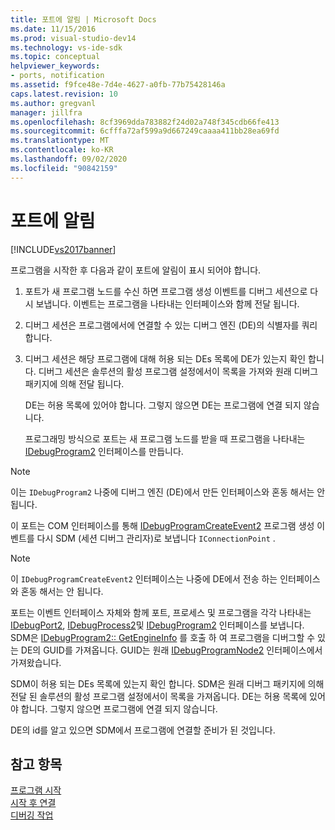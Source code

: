 ```yaml
---
title: 포트에 알림 | Microsoft Docs
ms.date: 11/15/2016
ms.prod: visual-studio-dev14
ms.technology: vs-ide-sdk
ms.topic: conceptual
helpviewer_keywords:
- ports, notification
ms.assetid: f9fce48e-7d4e-4627-a0fb-77b75428146a
caps.latest.revision: 10
ms.author: gregvanl
manager: jillfra
ms.openlocfilehash: 8cf3969dda783882f24d02a748f345cdb66fe413
ms.sourcegitcommit: 6cfffa72af599a9d667249caaaa411bb28ea69fd
ms.translationtype: MT
ms.contentlocale: ko-KR
ms.lasthandoff: 09/02/2020
ms.locfileid: "90842159"
---
```

# <a name="notifying-the-port"></a>포트에 알림
[!INCLUDE[vs2017banner](../../includes/vs2017banner.md)]

프로그램을 시작한 후 다음과 같이 포트에 알림이 표시 되어야 합니다.  
  
1. 포트가 새 프로그램 노드를 수신 하면 프로그램 생성 이벤트를 디버그 세션으로 다시 보냅니다. 이벤트는 프로그램을 나타내는 인터페이스와 함께 전달 됩니다.  
  
2. 디버그 세션은 프로그램에서에 연결할 수 있는 디버그 엔진 (DE)의 식별자를 쿼리 합니다.  
  
3. 디버그 세션은 해당 프로그램에 대해 허용 되는 DEs 목록에 DE가 있는지 확인 합니다. 디버그 세션은 솔루션의 활성 프로그램 설정에서이 목록을 가져와 원래 디버그 패키지에 의해 전달 됩니다.  
  
    DE는 허용 목록에 있어야 합니다. 그렇지 않으면 DE는 프로그램에 연결 되지 않습니다.  
  
   프로그래밍 방식으로 포트는 새 프로그램 노드를 받을 때 프로그램을 나타내는 [IDebugProgram2](../../extensibility/debugger/reference/idebugprogram2.md) 인터페이스를 만듭니다.  
  
> [!NOTE]
> 이는 `IDebugProgram2` 나중에 디버그 엔진 (DE)에서 만든 인터페이스와 혼동 해서는 안 됩니다.  
  
 이 포트는 COM 인터페이스를 통해 [IDebugProgramCreateEvent2](../../extensibility/debugger/reference/idebugprogramcreateevent2.md) 프로그램 생성 이벤트를 다시 SDM (세션 디버그 관리자)로 보냅니다 `IConnectionPoint` .  
  
> [!NOTE]
> 이 `IDebugProgramCreateEvent2` 인터페이스는 나중에 DE에서 전송 하는 인터페이스와 혼동 해서는 안 됩니다.  
  
 포트는 이벤트 인터페이스 자체와 함께 포트, 프로세스 및 프로그램을 각각 나타내는 [IDebugPort2](../../extensibility/debugger/reference/idebugport2.md), [IDebugProcess2](../../extensibility/debugger/reference/idebugprocess2.md)및 [IDebugProgram2](../../extensibility/debugger/reference/idebugprogram2.md) 인터페이스를 보냅니다. SDM은 [IDebugProgram2:: GetEngineInfo](../../extensibility/debugger/reference/idebugprogram2-getengineinfo.md) 를 호출 하 여 프로그램을 디버그할 수 있는 DE의 GUID를 가져옵니다. GUID는 원래 [IDebugProgramNode2](../../extensibility/debugger/reference/idebugprogramnode2.md) 인터페이스에서 가져왔습니다.  
  
 SDM이 허용 되는 DEs 목록에 있는지 확인 합니다. SDM은 원래 디버그 패키지에 의해 전달 된 솔루션의 활성 프로그램 설정에서이 목록을 가져옵니다. DE는 허용 목록에 있어야 합니다. 그렇지 않으면 프로그램에 연결 되지 않습니다.  
  
 DE의 id를 알고 있으면 SDM에서 프로그램에 연결할 준비가 된 것입니다.  
  
## <a name="see-also"></a>참고 항목  
 [프로그램 시작](../../extensibility/debugger/launching-a-program.md)   
 [시작 후 연결](../../extensibility/debugger/attaching-after-a-launch.md)   
 [디버깅 작업](../../extensibility/debugger/debugging-tasks.md)
